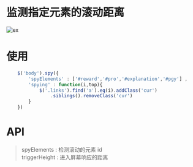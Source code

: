 # 监测指定元素的滚动距离

![ex](http://gyb-demo.qiniudn.com/15-7-21/31882543.jpg)

# 使用
```js
    $('body').spy({
        'spyElements' : ['#reward','#pro','#explanation','#pgy'] ,
        'spying' : function(i,top){
            $('.links').find('a').eq(i).addClass('cur')
                .siblings().removeClass('cur')
        }
    })
```

# API
>  spyElements : 检测滚动的元素 id    
   triggerHeight : 进入屏幕响应的距离
